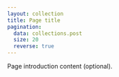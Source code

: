 ```yaml
---
layout: collection
title: Page title
pagination:
  data: collections.post
  size: 20
  reverse: true
---
```


Page introduction content (optional).